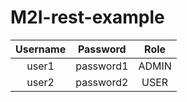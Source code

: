 # M2I-rest-example

| Username |   Password    | Role   |
|:--------:|:-------------:|:------:|
| user1    |   password1   |  ADMIN |
| user2    |   password2   |  USER  |

